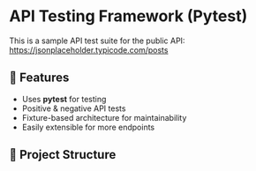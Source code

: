 # API Testing Framework (Pytest)

This is a sample API test suite for the public API:  
https://jsonplaceholder.typicode.com/posts

## 📌 Features
- Uses **pytest** for testing
- Positive & negative API tests
- Fixture-based architecture for maintainability
- Easily extensible for more endpoints

## 📂 Project Structure
